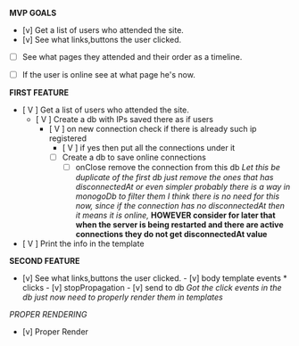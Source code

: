 **MVP GOALS**
- [v] Get a list of users who attended the site.
- [v] See what links,buttons the user clicked.
- [ ] See what pages they attended and their order as a timeline.
- [ ] If the user is online see at what page he's now.


**FIRST FEATURE**

- [ V ] Get a list of users who attended the site.
    - [ V ] Create a db with IPs saved there as if users
        - [ V ] on new connection check if there is already such ip registered
            - [ V ] if yes then put all the connections under it
          - [  ] Create a db to save online connections
              - [  ] onClose remove the connection from this db
                      *Let this be duplicate of the first db just remove the ones that has disconnectedAt or even simpler probably there is a way in monogoDb to filter them*
                      *I think there is no need for this now, since if the connection has no disconnectedAt then it means it is online,* **HOWEVER consider for later that when the server is being restarted and there are active connections they do not get disconnectedAt value**
- [ V ] Print the info in the template

**SECOND FEATURE**

- [v] See what links,buttons the user clicked.
      - [v] body template events * clicks
          - [v] stopPropagation
          - [v] send to db
      *Got the click events in the db just now need to properly render them in templates*


*PROPER RENDERING*
  - [v] Proper Render
